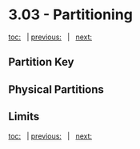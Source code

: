 # 3.03 - Partitioning

[toc:](June_2021.md) &nbsp; | [previous:](3_02_cosmosdb_non_features.md) &nbsp; | &nbsp; [next:](3_04_request_units.md)


## Partition Key




## Physical Partitions




## Limits





[toc:](June_2021.md) &nbsp; | [previous:](3_02_cosmosdb_non_features.md) &nbsp; | &nbsp; [next:](3_04_request_units.md)